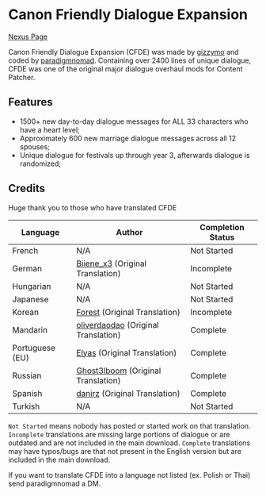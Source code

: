 # Canon Friendly Dialogue Expansion

[Nexus Page](https://www.nexusmods.com/stardewvalley/mods/2544)

Canon Friendly Dialogue Expansion (CFDE) was made by [gizzymo](https://www.nexusmods.com/stardewvalley/users/6238934) and coded by [paradigmnomad](https://www.nexusmods.com/users/26612284). Containing over 2400 lines of unique dialogue, CFDE was one of the original major dialogue overhaul mods for Content Patcher. 

## Features
- 1500+ new day-to-day dialogue messages for ALL 33 characters who have a heart level;
- Approximately 600 new marriage dialogue messages across all 12 spouses;
- Unique dialogue for festivals up through year 3, afterwards dialogue is randomized;

## Credits
Huge thank you to those who have translated CFDE

Language     | Author | Completion Status 
-----------  | ------ | ---------------
French | N/A | Not Started
German | [Biiene_x3](https://www.nexusmods.com/stardewvalley/users/34475265) (Original Translation)| Incomplete
Hungarian | N/A | Not Started
Japanese | N/A | Not Started
Korean | [Forest](https://www.nexusmods.com/stardewvalley/users/67648726) (Original Translation)| Incomplete
Mandarin | [oliverdaodao](https://www.nexusmods.com/stardewvalley/users/33334920) (Original Translation) | Complete
Portuguese (EU) | [Elyas](https://www.nexusmods.com/stardewvalley/users/53912806) (Original Translation) | Complete
Russian | [Ghost3lboom](https://www.nexusmods.com/stardewvalley/users/67506381) (Original Translation) | Complete
Spanish | [danirz](https://www.nexusmods.com/stardewvalley/users/76761043) (Original Translation) | Complete
Turkish | N/A | Not Started

`Not Started` means nobody has posted or started work on that translation. `Incomplete` translations are missing large portions of dialogue or are outdated and are not included in the main download. `Complete` translations may have typos/bugs are that not present in the English version but are included in the main download.

If you want to translate CFDE into a language not listed (ex. Polish or Thai) send paradigmnomad a DM.
